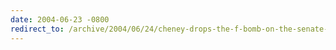 ```yaml
---
date: 2004-06-23 -0800
redirect_to: /archive/2004/06/24/cheney-drops-the-f-bomb-on-the-senate-floor-omarosa-is-proud.aspx/
---
```

